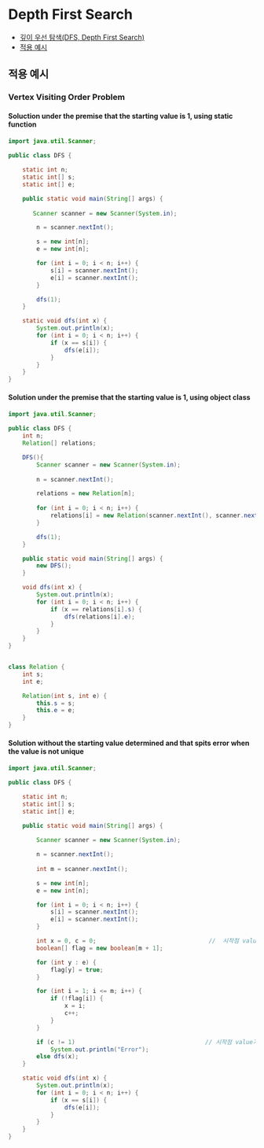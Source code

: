 # Depth First Search

+ [깊이 우선 탐색(DFS, Depth First Search)](http://blog.eairship.kr/268)
+ [적용 예시](#적용-예시)

## 적용 예시

### Vertex Visiting Order Problem 
#### Soluction under the premise that the starting value is 1, using static function
####
```java
import java.util.Scanner;

public class DFS {

    static int n;                               
    static int[] s;
    static int[] e;

    public static void main(String[] args) {
       
       Scanner scanner = new Scanner(System.in);

        n = scanner.nextInt();

        s = new int[n];
        e = new int[n];

        for (int i = 0; i < n; i++) {
            s[i] = scanner.nextInt();
            e[i] = scanner.nextInt();
        }

        dfs(1);
    }

    static void dfs(int x) {                   
        System.out.println(x);
        for (int i = 0; i < n; i++) {
            if (x == s[i]) {
                dfs(e[i]);
            }
        }
    }
}
```
####
#### Solution under the premise that the starting value is 1, using object class
####
```java
import java.util.Scanner;

public class DFS {
    int n;
    Relation[] relations;

    DFS(){
        Scanner scanner = new Scanner(System.in);
       
        n = scanner.nextInt();

        relations = new Relation[n];
        
        for (int i = 0; i < n; i++) {
            relations[i] = new Relation(scanner.nextInt(), scanner.nextInt());
        }

        dfs(1);
    }

    public static void main(String[] args) {
        new DFS();
    }

    void dfs(int x) {
        System.out.println(x);
        for (int i = 0; i < n; i++) {
            if (x == relations[i].s) {
                dfs(relations[i].e);
            }
        }
    }
}


class Relation {
    int s;
    int e;

    Relation(int s, int e) {
        this.s = s;
        this.e = e;
    }
}
```
####
#### Solution without the starting value determined and that spits error when the value is not unique 
####
```java
import java.util.Scanner;

public class DFS {

    static int n;                              
    static int[] s;
    static int[] e;

    public static void main(String[] args) {
        
        Scanner scanner = new Scanner(System.in);

        n = scanner.nextInt();
        
        int m = scanner.nextInt();                     

        s = new int[n];
        e = new int[n];

        for (int i = 0; i < n; i++) {
            s[i] = scanner.nextInt();
            e[i] = scanner.nextInt();
        }

        int x = 0, c = 0;                                //  시작점 value 찾기                                   
        boolean[] flag = new boolean[m + 1];

        for (int y : e) {
            flag[y] = true;
        }

        for (int i = 1; i <= m; i++) {
            if (!flag[i]) {
                x = i;
                c++;
            }
        }

        if (c != 1)                                     // 시작점 value가 0 이거나 2 이상일 때 에러 출력
            System.out.println("Error");
        else dfs(x);
    }

    static void dfs(int x) {                   
        System.out.println(x);
        for (int i = 0; i < n; i++) {
            if (x == s[i]) {
                dfs(e[i]);
            }
        }
    }
}

